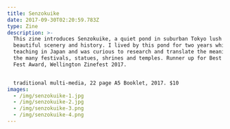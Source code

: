 ```yaml
---
title: Senzokuike
date: 2017-09-30T02:20:59.783Z
type: Zine
description: >-
  This zine introduces Senzokuike, a quiet pond in suburban Tokyo lush with
  beautiful scenery and history. I lived by this pond for two years while
  teaching in Japan and was curious to research and translate the meaning behind
  the many festivals, statues, shrines and temples. Runner up for Best of the
  Fest Award, Wellington Zinefest 2017. 


  traditional multi-media, 22 page A5 Booklet, 2017. $10
images:
  - /img/senzokuike-1.jpg
  - /img/senzokuike-2.jpg
  - /img/senzokuike-3.png
  - /img/senzokuike-4.png
---
```


